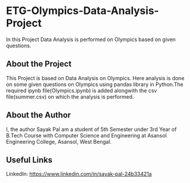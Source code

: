 # ETG-Olympics-Data-Analysis-Project
In this Project Data Analysis is performed on Olympics based on given questions.

## About the Project
This Project is based on Data Analysis on Olympics. Here analysis is done on some given questions on Olympics using pandas library in Python.The required ipynb file(Olympics.ipynb) is added alongwith the csv file(summer.csv) on which the analysis is performed.

## About the Author
I, the author Sayak Pal am a student of 5th Semester under 3rd Year of B.Tech Course with Computer Science and Engineering at Asansol Engineering College, Asansol, West Bengal.

## Useful Links
LinkedIn:   https://www.linkedin.com/in/sayak-pal-24b33421a
